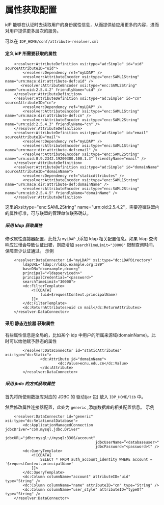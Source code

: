 # 属性获取配置

idP 能够在认证时去读取用户的身份属性信息，从而提供给应用更多的内容，进而对用户提供更多层次的服务。

可以在 ```IDP_HOME/conf/attribute-resolver.xml```

#### 定义 idP 所需要获取的属性

```
    <resolver:AttributeDefinition xsi:type="ad:Simple" id="uid" sourceAttributeID="uid">
        <resolver:Dependency ref="myLDAP" />
        <resolver:AttributeEncoder xsi:type="enc:SAML1String" name="urn:mace:dir:attribute-def:uid" />
       <resolver:AttributeEncoder xsi:type="enc:SAML2String" name="urn:oid:2.5.4.2" friendlyName="uid" />
	</resolver:AttributeDefinition>
    <resolver:AttributeDefinition xsi:type="ad:Simple" id="cn" sourceAttributeID="cn">
        <resolver:Dependency ref="myLDAP" />
        <resolver:AttributeEncoder xsi:type="enc:SAML1String" name="urn:mace:dir:attribute-def:cn" />
        <resolver:AttributeEncoder xsi:type="enc:SAML2String" name="urn:oid:2.5.4.3" friendlyName="cn" />
    </resolver:AttributeDefinition>
    <resolver:AttributeDefinition xsi:type="ad:Simple" id="email" sourceAttributeID="mail">
        <resolver:Dependency ref="myLDAP" />
        <resolver:AttributeEncoder xsi:type="enc:SAML1String" name="urn:mace:dir:attribute-def:email" />
        <resolver:AttributeEncoder xsi:type="enc:SAML2String" name="urn:oid:0.9.2342.19200300.100.1.3" friendlyName="email" />
    </resolver:AttributeDefinition>
    <resolver:AttributeDefinition xsi:type="ad:Simple" id="domainName" sourceAttributeID="domainName">
        <resolver:Dependency ref="staticAttributes" />
        <resolver:AttributeEncoder xsi:type="enc:SAML1String" name="urn:mace:dir:attribute-def:domainName" />
        <resolver:AttributeEncoder xsi:type="enc:SAML2String" name="urn:oid:2.5.4.5" friendlyName="domainName" />
    </resolver:AttributeDefinition>
```

这里的xsi:type="enc:SAML2String" name="urn:oid:2.5.4.2"，需要遵循联盟内的属性标准，可与联盟的管理单位联系确认。

##### 采用 ldap 获取属性
修改属性连接器配置，此处为 ```myLDAP``` ,t添加 ldap 相关配置信息。如果 ldap 查询响应过慢会导致认证出错，则应增加 ```searchTimeLimit="30000"``` 限制查询时间，保障至少认证通过。
示例
```
    <resolver:DataConnector id="myLDAP" xsi:type="dc:LDAPDirectory"
        ldapURL="ldap://ldap.example.org:389" 
        baseDN="dc=example,dc=org" 
        principal="<ldapservicedn>"
        principalCredential="<password>"
        searchTimeLimit="30000">
        <dc:FilterTemplate>
            <![CDATA[
                (uid=$requestContext.principalName)
            ]]>
        </dc:FilterTemplate>
        <dc:ReturnAttributes>uid cn mail</dc:ReturnAttributes>
    </resolver:DataConnector>

```
#### 采用 静态连接器 获取属性
有些属性信息是全局的，比如某个 idp 中用户的所属来源域(domainName)。此时可以给他赋予静态的属性

```
        <resolver:DataConnector id="staticAttributes" xsi:type="dc:Static">
                <dc:Attribute id="domainName">
                        <dc:Value>ecnu.edu.cn</dc:Value>
                </dc:Attribute>
        </resolver:DataConnector>
```

##### 采用 jbdc 的方式获取属性
首先将所使用数据库对应的 JDBC 的 驱动(jar 包) 放入 ```IDP_HOME/lib``` 中。

然后修改属性连接器配置，此处为 ```generic``` ,添加数据库的相关配置信息。
示例
```
    <resolver:DataConnector id="generic" xsi:type="dc:RelationalDatabase">
        <dc:ApplicationManagedConnection jdbcDriver="com.mysql.jdbc.Driver"
                                         jdbcURL="jdbc:mysql://mysql:3306/account"
                                         jdbcUserName=”<databaseuser>" 
                                         jdbcPassword="<password>t" />
        <dc:QueryTemplate>
            <![CDATA[
                SELECT * FROM auth_account_identity WHERE account = '$requestContext.principalName'
            ]]>
        </dc:QueryTemplate>
        <dc:Column columnName="account" attributeID="uid" type="String" />
        <dc:Column columnName="name" attributeID="cn" type="String" />
        <dc:Column columnName="user_style" attributeID="typeOf" type="String" />
    </resolver:DataConnector>

```
